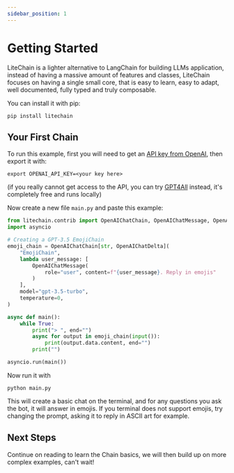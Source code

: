 ```yaml
---
sidebar_position: 1
---
```


# Getting Started

LiteChain is a lighter alternative to LangChain for building LLMs application, instead of having a massive amount of features and classes, LiteChain focuses on having a single small core, that is easy to learn, easy to adapt, well documented, fully typed and truly composable.

You can install it with pip:

```
pip install litechain
```

## Your First Chain

To run this example, first you will need to get an [API key from OpenAI](https://platform.openai.com), then export it with:

```
export OPENAI_API_KEY=<your key here>
```

(if you really cannot get access to the API, you can try [GPT4All](pathname:///reference/litechain/contrib/index.html#litechain.contrib.GPT4AllChain) instead, it's completely free and runs locally)

Now create a new file `main.py` and paste this example:

```python
from litechain.contrib import OpenAIChatChain, OpenAIChatMessage, OpenAIChatDelta
import asyncio

# Creating a GPT-3.5 EmojiChain
emoji_chain = OpenAIChatChain[str, OpenAIChatDelta](
    "EmojiChain",
    lambda user_message: [
        OpenAIChatMessage(
            role="user", content=f"{user_message}. Reply in emojis"
        )
    ],
    model="gpt-3.5-turbo",
    temperature=0,
)

async def main():
    while True:
        print("> ", end="")
        async for output in emoji_chain(input()):
            print(output.data.content, end="")
        print("")

asyncio.run(main())
```

Now run it with

```
python main.py
```

This will create a basic chat on the terminal, and for any questions you ask the bot, it will answer in emojis. If you terminal does not support emojis, try changing the prompt, asking it to reply in ASCII art for example.

## Next Steps

Continue on reading to learn the Chain basics, we will then build up on more complex examples, can't wait!
